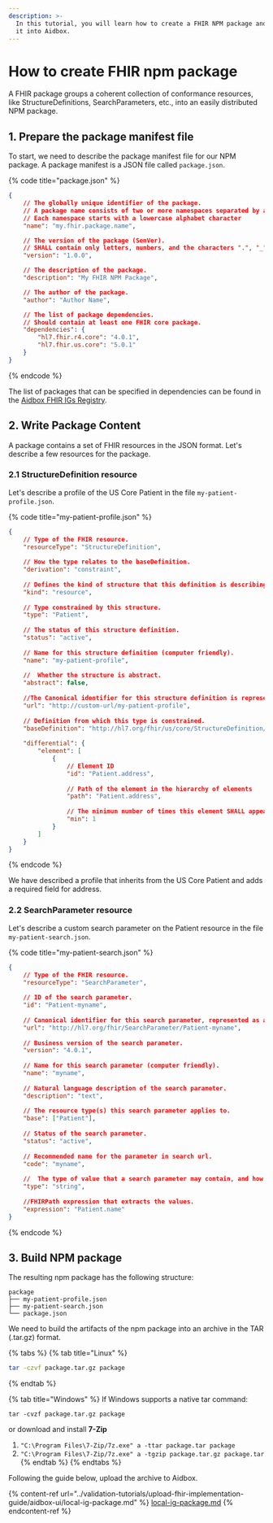 ```yaml
---
description: >-
  In this tutorial, you will learn how to create a FHIR NPM package and import
  it into Aidbox.
---
```


# How to create FHIR npm package

A FHIR package groups a coherent collection of conformance resources, like StructureDefinitions, SearchParameters, etc., into an easily distributed NPM package.

## 1. Prepare the package manifest file

To start, we need to describe the package manifest file for our NPM package. A package manifest is a JSON file called `package.json`.

{% code title="package.json" %}
```json
{
    // The globally unique identifier of the package.
    // A package name consists of two or more namespaces separated by a dot.
    // Each namespace starts with a lowercase alphabet character
    "name": "my.fhir.package.name",

    // The version of the package (SemVer).
    // SHALL contain only letters, numbers, and the characters ".", "_", and "-"
    "version": "1.0.0",

    // The description of the package.
    "description": "My FHIR NPM Package",

    // The author of the package.
    "author": "Author Name",

    // The list of package dependencies.
    // Should contain at least one FHIR core package.
    "dependencies": {
        "hl7.fhir.r4.core": "4.0.1",
        "hl7.fhir.us.core": "5.0.1"
    }
}
```
{% endcode %}

The list of packages that can be specified in dependencies can be found in the [Aidbox FHIR IGs Registry](../../modules/profiling-and-validation/fhir-schema-validator/aidbox-fhir-igs-registry.md).

## 2. Write Package Content

A package contains a set of FHIR resources in the JSON format. Let's describe a few resources for the package.

### 2.1 StructureDefinition resource

Let's describe a profile of the US Core Patient in the file `my-patient-profile.json`.

{% code title="my-patient-profile.json" %}
```json
{
    // Type of the FHIR resource.
    "resourceType": "StructureDefinition",
    
    // How the type relates to the baseDefinition.
    "derivation": "constraint",
    
    // Defines the kind of structure that this definition is describing.
    "kind": "resource",
    
    // Type constrained by this structure.
    "type": "Patient",
    
    // The status of this structure definition.
    "status": "active",
    
    // Name for this structure definition (computer friendly).
    "name": "my-patient-profile",
    
    // 	Whether the structure is abstract.
    "abstract": false,
    
    //The Canonical identifier for this structure definition is represented as a URI (globally unique).
    "url": "http://custom-url/my-patient-profile",
    
    // Definition from which this type is constrained.
    "baseDefinition": "http://hl7.org/fhir/us/core/StructureDefinition/us-core-patient",
    
    "differential": {
        "element": [
            {
                // Element ID
                "id": "Patient.address",
                
                // Path of the element in the hierarchy of elements
                "path": "Patient.address",
                
                // The minimum number of times this element SHALL appear in the instance.
                "min": 1
            }
        ]
    }
}
```
{% endcode %}

We have described a profile that inherits from the US Core Patient and adds a required field for address.

### 2.2 SearchParameter resource

Let's describe a custom search parameter on the Patient resource in the file `my-patient-search.json`.

{% code title="my-patient-search.json" %}
```json
{
    // Type of the FHIR resource.
    "resourceType": "SearchParameter",
    
    // ID of the search parameter.
    "id": "Patient-myname",
    
    // Canonical identifier for this search parameter, represented as a URI (globally unique).
    "url": "http://hl7.org/fhir/SearchParameter/Patient-myname",
    
    // Business version of the search parameter.
    "version": "4.0.1", 
    
    // Name for this search parameter (computer friendly).
    "name": "myname",
    
    // Natural language description of the search parameter.
    "description": "text",
    
    // The resource type(s) this search parameter applies to.
    "base": ["Patient"],
    
    // Status of the search parameter.
    "status": "active", 
    
    // Recommended name for the parameter in search url.
    "code": "myname",
    
    // 	The type of value that a search parameter may contain, and how the content is interpreted.
    "type": "string",
    
    //FHIRPath expression that extracts the values.
    "expression": "Patient.name"
}
```
{% endcode %}

## 3. Build NPM package

The resulting npm package has the following structure:

```
package
├── my-patient-profile.json
├── my-patient-search.json
└── package.json
```

We need to build the artifacts of the npm package into an archive in the TAR (.tar.gz) format.

{% tabs %}
{% tab title="Linux" %}
```bash
tar -czvf package.tar.gz package 
```
{% endtab %}

{% tab title="Windows" %}
If Windows supports a native tar command:

```
tar -cvzf package.tar.gz package
```

or download and install **7-Zip**

1. `"C:\Program Files\7-Zip/7z.exe" a -ttar package.tar package`
2. `"C:\Program Files\7-Zip/7z.exe" a -tgzip package.tar.gz package.tar`
{% endtab %}
{% endtabs %}

Following the guide below, upload the archive to Aidbox.

{% content-ref url="../validation-tutorials/upload-fhir-implementation-guide/aidbox-ui/local-ig-package.md" %}
[local-ig-package.md](../validation-tutorials/upload-fhir-implementation-guide/aidbox-ui/local-ig-package.md)
{% endcontent-ref %}
